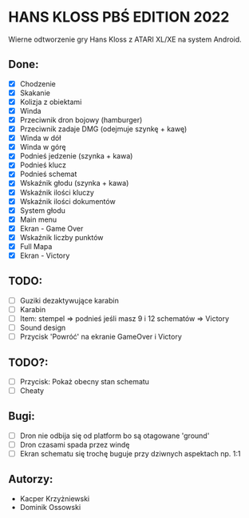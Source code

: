 # HANS KLOSS PBŚ EDITION 2022
Wierne odtworzenie gry Hans Kloss z ATARI XL/XE na system Android.

## Done:
- [x] Chodzenie
- [x] Skakanie
- [x] Kolizja z obiektami
- [x] Winda
- [x] Przeciwnik dron bojowy (hamburger)
- [x] Przeciwnik zadaje DMG (odejmuje szynkę + kawę)
- [x] Winda w dół
- [x] Winda w górę
- [x] Podnieś jedzenie (szynka + kawa)
- [x] Podnieś klucz
- [x] Podnieś schemat
- [x] Wskaźnik głodu (szynka + kawa)
- [x] Wskaźnik ilości kluczy
- [x] Wskaźnik ilości dokumentów
- [x] System głodu
- [x] Main menu
- [x] Ekran - Game Over
- [x] Wskaźnik liczby punktów
- [x] Full Mapa
- [x] Ekran - Victory

## TODO:
- [ ] Guziki dezaktywujące karabin
- [ ] Karabin
- [ ] Item: stempel => podnieś jeśli masz 9 i 12 schematów => Victory
- [ ] Sound design
- [ ] Przycisk 'Powróć' na ekranie GameOver i Victory

## TODO?:
- [ ] Przycisk: Pokaż obecny stan schematu
- [ ] Cheaty

## Bugi:
- [ ] Dron nie odbija się od platform bo są otagowane 'ground'
- [ ] Dron czasami spada przez windę
- [ ] Ekran schematu się trochę buguje przy dziwnych aspektach np. 1:1

## Autorzy:
- Kacper Krzyżniewski
- Dominik Ossowski
